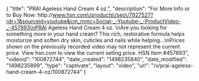 {
    "title": "PRAI Ageless Hand Cream 4 oz.",
    "description": "For More Info or to Buy Now: http:\/\/www.hsn.com\/products\/seo\/7927527?rdr=1&sourceid=youtube&cm_mmc=Social-_-Youtube-_-ProductVideo-_-457893\nPRAI Ageless Hand Cream 4 oz. \nAre you looking for something more in your hand cream? This rich, restorative formula helps moisturize and soften dry skin, cuticles and nails while helping...\nPrices shown on the previously recorded video may not represent the current price.  View hsn.com to view the current selling price. HSN Item #457893",
    "videoid": "100872744",
    "date_created": "1498235840",
    "date_modified": "1498235899",
    "type": "captivate",
    "layout": "video",
    "url": "\/v\/prai-ageless-hand-cream-4-oz\/100872744"
}